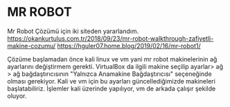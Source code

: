 # MR ROBOT
Mr Robot Çözümü için iki siteden yararlandım. 
https://okankurtulus.com.tr/2018/09/23/mr-robot-walkthrough-zafiyetli-makine-cozumu/
https://hguler07.home.blog/2019/02/16/mr-robot1/

Çözüme başlamadan önce kali linux ve vm yani mr robot makinelerinin ağ ayarlarını değiştirmem gerekti. VirtualBox da ilgili makine seçilip ayarlar> ağ > ağ bağdaştırıcısının "Yalnızca Anamakine Bağdaştırıcısı" seçeneğinde olması gerekiyor. Kali ve vm için bu ayarları güncellediğimizde makineleri başlatabiliriz. İşlemler kali üzerinde yapılıyor, vm de arkada çalışır şekilde oluyor.


